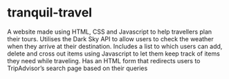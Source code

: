 # tranquil-travel

A website made using HTML, CSS and Javascript to help travellers plan their tours.
Utilises the Dark Sky API to allow users to check the weather when they arrive at their destination. 
Includes a list to which users can add, delete and cross out items using Javascript to let them keep track of items they need while traveling. 
Has an HTML form that redirects users to TripAdvisor’s search page based on their queries
